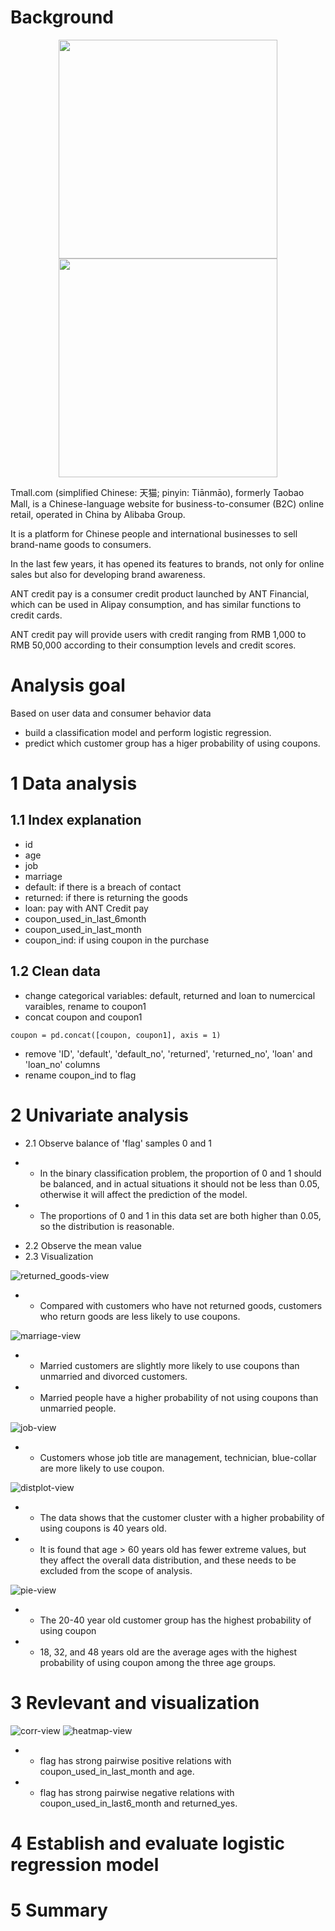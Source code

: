# Background 
<div align = center>
<img width= "350" height= "350" src = "img/tmall.png">
<img width= "350" height= "350" src = "img/ant.png">
</div>

Tmall.com (simplified Chinese: 天猫; pinyin: Tiānmāo), formerly Taobao Mall, is a Chinese-language website for business-to-consumer (B2C) online retail, operated in China by Alibaba Group. 

It is a platform for Chinese people and international businesses to sell brand-name goods to consumers. 

In the last few years, it has opened its features to brands, not only for online sales but also for developing brand awareness.


ANT credit pay is a consumer credit product launched by ANT Financial, which can be used in Alipay consumption, and has similar functions to credit cards. 

ANT credit pay will provide users with credit ranging from RMB 1,000 to RMB 50,000 according to their consumption levels and credit scores. 



# Analysis goal 
Based on user data and consumer behavior data 
- build a classification model and perform logistic regression.
- predict which customer group has a higer probability of using coupons. 


# 1 Data analysis 
## 1.1 Index explanation 
- id 
- age 
- job 
- marriage 
- default: if there is a breach of contact 
- returned: if there is returning the goods 
- loan: pay with ANT Credit pay 
- coupon_used_in_last_6month
- coupon_used_in_last_month
- coupon_ind: if using coupon in the purchase

## 1.2 Clean data
- change categorical variables: default, returned and loan to numercical varaibles, rename to coupon1
- concat coupon and coupon1
```
coupon = pd.concat([coupon, coupon1], axis = 1)
```
- remove 'ID', 'default', 'default_no', 'returned', 'returned_no', 'loan' and 'loan_no' columns
- rename coupon_ind to flag

# 2 Univariate analysis
* 2.1 Observe balance of 'flag' samples 0 and 1
- * In the binary classification problem, the proportion of 0 and 1 should be balanced, and in actual situations it should not be less than 0.05, otherwise it will affect the prediction of the model.
- * The proportions of 0 and 1 in this data set are both higher than 0.05, so the distribution is reasonable.

* 2.2 Observe the mean value
* 2.3 Visualization

![returned_goods-view](img/returned_goods.png)

- * Compared with customers who have not returned goods, customers who return goods are less likely to use coupons.

![marriage-view](img/marriage.png)

- * Married customers are slightly more likely to use coupons than unmarried and divorced customers.
- * Married people have a higher probability of not using coupons than unmarried people.

![job-view](img/job.png)

- * Customers whose job title are management, technician, blue-collar are more likely to use coupon.

![distplot-view](img/distplot.png)

- * The data shows that the customer cluster with a higher probability of using coupons is 40 years old.
- * It is found that age > 60 years old has fewer extreme values, but they affect the overall data distribution, and these needs to be excluded from the scope of analysis. 

![pie-view](img/pie.png)

- * The 20-40 year old customer group has the highest probability of using coupon
- * 18, 32, and 48 years old are the average ages with the highest probability of using coupon among the three age groups.

# 3 Revlevant and visualization 

![corr-view](img/corr.png)
![heatmap-view](img/heatmap.png)

- * flag has strong pairwise positive relations with coupon_used_in_last_month and age. 
- * flag has strong pairwise negative relations with coupon_used_in_last6_month and returned_yes.


# 4 Establish and evaluate logistic regression model 


# 5 Summary 




